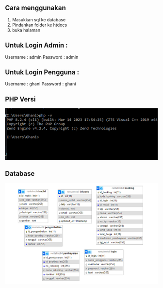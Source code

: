 
## Cara menggunakan

1. Masukkan sql ke database
2. Pindahkan folder ke htdocs
3. buka halaman 

## Untuk Login Admin :

Username : admin
Password : admin 

## Untuk Login Pengguna :

Username : ghani
Password : ghani

## PHP Versi
<img src="./phpversi.PNG">

## Database
<img src="./database.PNG">



